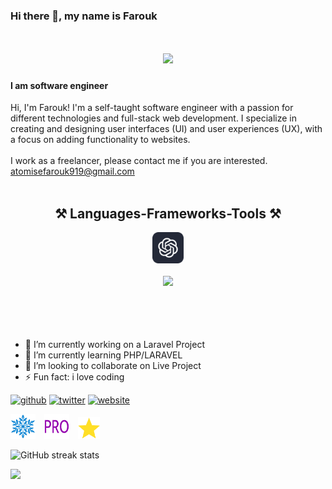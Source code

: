 ### Hi there 👋, my name is Farouk
<h1 align="center">
    <img src="https://readme-typing-svg.herokuapp.com/?font=Righteous&size=35&center=true&vCenter=true&width=500&height=70&duration=4000&lines=Hi+There!+👋;+I'm+Posh+Code!;" />
</h1>

#### I am software engineer

Hi, I'm Farouk! I'm a self-taught software engineer with a passion for different technologies and full-stack web development. I specialize in creating and designing user interfaces (UI) and user experiences (UX), with a focus on adding functionality to websites.
<br/>
<br/>
I work as a freelancer, please contact me if you are interested. atomisefarouk919@gmail.com
<br/>
<br/>



<h2 align="center">⚒️ Languages-Frameworks-Tools ⚒️</h2>
<div align="center" display="flex" justify="center">
   <img alt="OpenAI" width="50px" src="https://github.com/LelouchFR/skill-icons/blob/main/assets/chatgpt-auto.svg" />                                                                              
</div>
<br/>
<div align="center">
    <img src="https://skillicons.dev/icons?i=html,css,tailwind,bootstrap,git,javascript,typescript,react,redux,firebase,nextjs,nodejs,express,vscode,github" />
</div>

<br/>
<br/>


<br/>
<br/>

- 🔭 I’m currently working on a Laravel Project 
- 🌱 I’m currently learning PHP/LARAVEL
- 👯 I’m looking to collaborate on Live Project 
- ⚡ Fun fact: i love coding 

[<img src='https://cdn.jsdelivr.net/npm/simple-icons@3.0.1/icons/github.svg' alt='github' height='40'>](https://github.com/freshposh-code)  [<img src='https://cdn.jsdelivr.net/npm/simple-icons@3.0.1/icons/twitter.svg' alt='twitter' height='40'>](https://twitter.com/https://x.com/farouk_ayo)  [<img src='https://cdn.jsdelivr.net/npm/simple-icons@3.0.1/icons/icloud.svg' alt='website' height='40'>](https://posh-portfolio.netlify.app/)  

<a href='https://archiveprogram.github.com/'><img src='https://raw.githubusercontent.com/acervenky/animated-github-badges/master/assets/acbadge.gif' width='40' height='40'></a> <a href='https://github.com/pricing'><img src='https://raw.githubusercontent.com/acervenky/animated-github-badges/master/assets/pro.gif' width='40' height='40'></a> <a href='https://stars.github.com/'><img src='https://raw.githubusercontent.com/acervenky/animated-github-badges/master/assets/starbadge.gif' width='35' height='35'></a> 

![GitHub streak stats](https://streak-stats.demolab.com/?user=freshposh-code)  

![](https://komarev.com/ghpvc/?username=freshposh-code)

